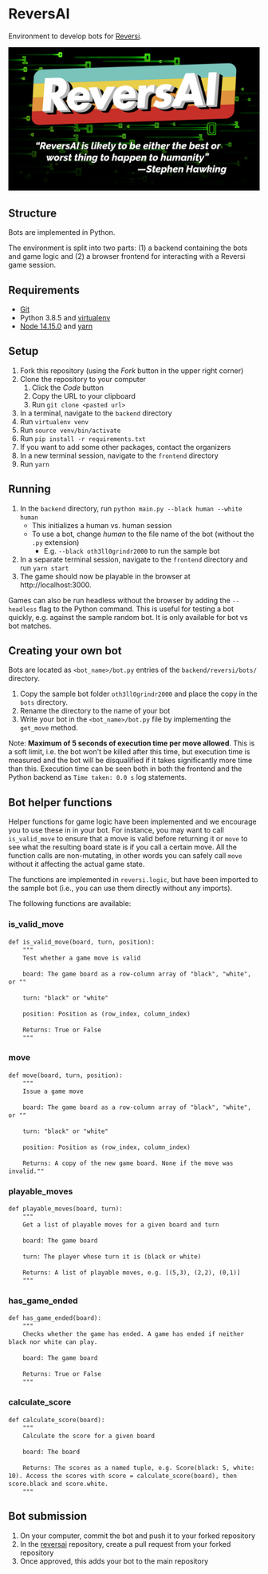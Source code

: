 # ReversAI
Environment to develop bots for [Reversi](https://en.wikipedia.org/wiki/Reversi).

![ReversAI logo](logo.png)

## Structure
Bots are implemented in Python.

The environment is split into two parts: (1) a backend containing the bots and game logic and (2) a browser frontend for interacting with a Reversi game session.

## Requirements
- [Git](https://git-scm.com)
- Python 3.8.5 and [virtualenv](https://virtualenv.pypa.io/en/latest/)
- [Node 14.15.0](https://nodejs.org/en/) and [yarn](https://yarnpkg.com/getting-started/install)

## Setup
1. Fork this repository (using the *Fork* button in the upper right corner)
2. Clone the repository to your computer
    1. Click the *Code* button
    2. Copy the URL to your clipboard
    3. Run `git clone <pasted url>`
3. In a terminal, navigate to the `backend` directory
4. Run `virtualenv venv`
5. Run `source venv/bin/activate`
6. Run `pip install -r requirements.txt`
7. If you want to add some other packages, contact the organizers
8. In a new terminal session, navigate to the `frontend` directory
9. Run `yarn`

## Running
1. In the `backend` directory, run `python main.py --black human --white human`
    - This initializes a human vs. human session
    - To use a bot, change *human* to the file name of the bot (without the `.py` extension)
        - E.g. `--black oth3ll0grindr2000` to run the sample bot
2. In a separate terminal session, navigate to the `frontend` directory and run `yarn start`
3. The game should now be playable in the browser at http://localhost:3000.

Games can also be run headless without the browser by adding the `--headless` flag to the Python command. This is useful for testing a bot quickly, e.g. against the sample random bot. It is only available for bot vs bot matches.

## Creating your own bot
Bots are located as `<bot_name>/bot.py` entries of the `backend/reversi/bots/` directory.

1. Copy the sample bot folder `oth3ll0grindr2000` and place the copy in the `bots` directory.
2. Rename the directory to the name of your bot
3. Write your bot in the `<bot_name>/bot.py` file by implementing the `get_move` method.

Note: **Maximum of 5 seconds of execution time per move allowed**. This is a soft limit, i.e. the bot won't be killed after this time, but execution time is measured and the bot will be disqualified if it takes significantly more time than this. Execution time can be seen both in both the frontend and the Python backend as `Time taken: 0.0 s` log statements.

## Bot helper functions
Helper functions for game logic have been implemented and we encourage you to use these in in your bot. For instance, you may want to call `is_valid_move` to ensure that a move is valid before returning it or `move` to see what the resulting board state is if you call a certain move. All the function calls are non-mutating, in other words you can safely call `move` without it affecting the actual game state.

The functions are implemented in `reversi.logic`, but have been imported to the sample bot (i.e., you can use them directly without any imports).

The following functions are available:

### is_valid_move
```
def is_valid_move(board, turn, position):
    """
    Test whether a game move is valid

    board: The game board as a row-column array of "black", "white", or ""

    turn: "black" or "white"

    position: Position as (row_index, column_index)

    Returns: True or False
    """
```

### move
```
def move(board, turn, position):
    """
    Issue a game move

    board: The game board as a row-column array of "black", "white", or ""

    turn: "black" or "white"

    position: Position as (row_index, column_index)

    Returns: A copy of the new game board. None if the move was invalid.""
```

### playable_moves
```
def playable_moves(board, turn):
    """
    Get a list of playable moves for a given board and turn

    board: The game board

    turn: The player whose turn it is (black or white)

    Returns: A list of playable moves, e.g. [(5,3), (2,2), (0,1)]
    """
```

### has_game_ended
```
def has_game_ended(board):
    """
    Checks whether the game has ended. A game has ended if neither black nor white can play.

    board: The game board

    Returns: True or False
    """
```

### calculate_score
```
def calculate_score(board):
    """
    Calculate the score for a given board

    board: The board

    Returns: The scores as a named tuple, e.g. Score(black: 5, white: 10). Access the scores with score = calculate_score(board), then score.black and score.white.
    """
```

## Bot submission
1. On your computer, commit the bot and push it to your forked repository
2. In the [reversai](https://github.com/thesauri/reversai) repository, create a pull request from your forked repository
3. Once approved, this adds your bot to the main repository
